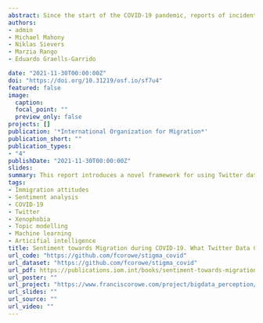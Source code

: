 ```yaml
---
abstract: Since the start of the COVID-19 pandemic, reports of incidents of xenophobia and discrimination against migrants – particularly individuals of Asian descent – have increased worldwide. Yet the lack of accurate and timely data has prevented a large-scale analysis of these developments. This report introduces a novel framework for using Twitter data to measure and monitor shifts in public sentiment towards migrants, complementing traditional data sources.
authors:
- admin
- Michael Mahony
- Niklas Sievers
- Marzia Rango
- Eduardo Graells-Garrido

date: "2021-11-30T00:00:00Z"
doi: "https://doi.org/10.31219/osf.io/sf7u4"
featured: false
image:
  caption: 
  focal_point: ""
  preview_only: false
projects: []
publication: '*International Organization for Migration*'
publication_short: ""
publication_types:
- "4"
publishDate: "2021-11-30T00:00:00Z"
slides: 
summary: This report introduces a novel framework for using Twitter data to measure and monitor shifts in public sentiment towards migrants, complementing traditional data sources.
tags:
- Immigration attitudes
- Sentiment analysis
- COVID-19
- Twitter
- Xenophobia
- Topic modelling
- Machine learning
- Articifial intelligence
title: Sentiment towards Migration during COVID-19. What Twitter Data Can Tell Us
url_code: "https://github.com/fcorowe/stigma_covid"
url_dataset: "https://github.com/fcorowe/stigma_covid"
url_pdf: https://publications.iom.int/books/sentiment-towards-migration-during-covid-19-what-twitter-data-can-tell-us
url_poster: ""
url_project: "https://www.franciscorowe.com/project/bigdata_perception/"
url_slides: ""
url_source: ""
url_video: ""
---
```

